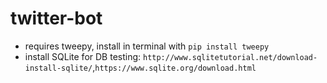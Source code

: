 # twitter-bot

- requires tweepy, install in terminal with `pip install tweepy`
- install SQLite for DB testing: `http://www.sqlitetutorial.net/download-install-sqlite/`,`https://www.sqlite.org/download.html`